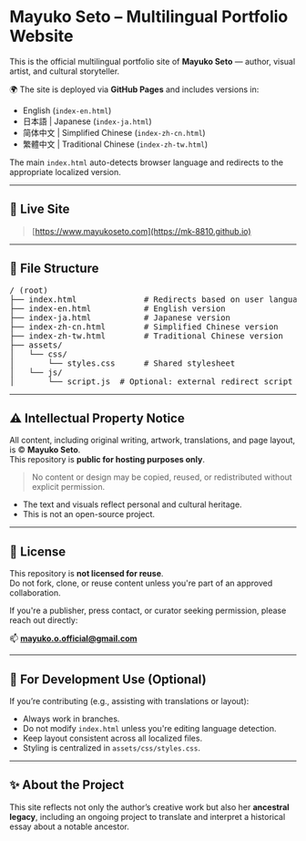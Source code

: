 # Mayuko Seto – Multilingual Portfolio Website

This is the official multilingual portfolio site of **Mayuko Seto** — author, visual artist, and cultural storyteller.

🌍 The site is deployed via **GitHub Pages** and includes versions in:

- English (`index-en.html`)
- 日本語 | Japanese (`index-ja.html`)
- 简体中文 | Simplified Chinese (`index-zh-cn.html`)
- 繁體中文 | Traditional Chinese (`index-zh-tw.html`)

The main `index.html` auto-detects browser language and redirects to the appropriate localized version.

---

## 🔗 Live Site

> [https://www.mayukoseto.com](https://mk-8810.github.io)

---

## 🧭 File Structure
<pre>
/ (root)
├── index.html              # Redirects based on user language
├── index-en.html           # English version
├── index-ja.html           # Japanese version
├── index-zh-cn.html        # Simplified Chinese version
├── index-zh-tw.html        # Traditional Chinese version
├── assets/
│   └── css/
│       └── styles.css      # Shared stylesheet
│   └── js/
│       └── script.js  # Optional: external redirect script
</pre>

</pre>

---

## ⚠️ Intellectual Property Notice

All content, including original writing, artwork, translations, and page layout, is © **Mayuko Seto**.  
This repository is **public for hosting purposes only**.

> No content or design may be copied, reused, or redistributed without explicit permission.

- The text and visuals reflect personal and cultural heritage.
- This is not an open-source project.

---

## 🚫 License

This repository is **not licensed for reuse**.  
Do not fork, clone, or reuse content unless you're part of an approved collaboration.

If you're a publisher, press contact, or curator seeking permission, please reach out directly:

📫 **mayuko.o.official@gmail.com**

---

## 🧪 For Development Use (Optional)

If you’re contributing (e.g., assisting with translations or layout):

- Always work in branches.
- Do not modify `index.html` unless you're editing language detection.
- Keep layout consistent across all localized files.
- Styling is centralized in `assets/css/styles.css`.

---

## ✨ About the Project

This site reflects not only the author’s creative work but also her **ancestral legacy**, including an ongoing project to translate and interpret a historical essay about a notable ancestor.
